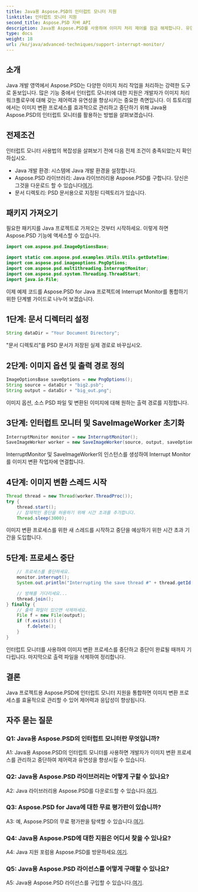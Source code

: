 ```yaml
---
title: Java용 Aspose.PSD의 인터럽트 모니터 지원
linktitle: 인터럽트 모니터 지원
second_title: Aspose.PSD 자바 API
description: Java용 Aspose.PSD를 사용하여 이미지 처리 제어를 잠금 해제합니다. 유연한 작업 흐름을 위해 프로세스를 중단하는 방법을 알아보세요.
type: docs
weight: 18
url: /ko/java/advanced-techniques/support-interrupt-monitor/
---
```

## 소개

Java 개발 영역에서 Aspose.PSD는 다양한 이미지 처리 작업을 처리하는 강력한 도구로 돋보입니다. 많은 기능 중에서 인터럽트 모니터에 대한 지원은 개발자가 이미지 처리 워크플로우에 대해 갖는 제어력과 유연성을 향상시키는 중요한 측면입니다. 이 튜토리얼에서는 이미지 변환 프로세스를 효과적으로 관리하고 중단하기 위해 Java용 Aspose.PSD의 인터럽트 모니터를 활용하는 방법을 살펴보겠습니다.

## 전제조건

인터럽트 모니터 사용법의 복잡성을 살펴보기 전에 다음 전제 조건이 충족되었는지 확인하십시오.

- Java 개발 환경: 시스템에 Java 개발 환경을 설정합니다.
-  Aspose.PSD 라이브러리: Java 라이브러리용 Aspose.PSD를 구합니다. 당신은 그것을 다운로드 할 수 있습니다[여기](https://releases.aspose.com/psd/java/).
- 문서 디렉토리: PSD 문서용으로 지정된 디렉토리가 있습니다.

## 패키지 가져오기

필요한 패키지를 Java 프로젝트로 가져오는 것부터 시작하세요. 이렇게 하면 Aspose.PSD 기능에 액세스할 수 있습니다.

```java
import com.aspose.psd.ImageOptionsBase;

import static com.aspose.psd.examples.Utils.Utils.getDateTime;
import com.aspose.psd.imageoptions.PngOptions;
import com.aspose.psd.multithreading.InterruptMonitor;
import com.aspose.psd.system.Threading.ThreadStart;
import java.io.File;
```

이제 예제 코드를 Aspose.PSD for Java 프로젝트에 Interrupt Monitor를 통합하기 위한 단계별 가이드로 나누어 보겠습니다.

## 1단계: 문서 디렉터리 설정

```java
String dataDir = "Your Document Directory";
```

"문서 디렉토리"를 PSD 문서가 저장된 실제 경로로 바꾸십시오.

## 2단계: 이미지 옵션 및 출력 경로 정의

```java
ImageOptionsBase saveOptions = new PngOptions();
String source = dataDir + "big2.psb";
String output = dataDir + "big_out.png";
```

이미지 옵션, 소스 PSD 파일 및 변환된 이미지에 대해 원하는 출력 경로를 지정합니다.

## 3단계: 인터럽트 모니터 및 SaveImageWorker 초기화

```java
InterruptMonitor monitor = new InterruptMonitor();
SaveImageWorker worker = new SaveImageWorker(source, output, saveOptions, monitor);
```

InterruptMonitor 및 SaveImageWorker의 인스턴스를 생성하여 Interrupt Monitor를 이미지 변환 작업자에 연결합니다.

## 4단계: 이미지 변환 스레드 시작

```java
Thread thread = new Thread(worker.ThreadProc());
try {
    thread.start();
    // 잠재적인 중단을 허용하기 위해 시간 초과를 추가합니다.
    Thread.sleep(3000);
```

이미지 변환 프로세스를 위한 새 스레드를 시작하고 중단을 예상하기 위한 시간 초과 기간을 도입합니다.

## 5단계: 프로세스 중단

```java
    // 프로세스를 중단하세요.
    monitor.interrupt();
    System.out.println("Interrupting the save thread #" + thread.getId() + " at " + getDateTime().toString());

    // 방해를 기다리세요...
    thread.join();
} finally {
    // 출력 파일이 있으면 삭제하세요.
    File f = new File(output);
    if (f.exists()) {
        f.delete();
    }
}
```

인터럽트 모니터를 사용하여 이미지 변환 프로세스를 중단하고 중단이 완료될 때까지 기다립니다. 마지막으로 출력 파일을 삭제하여 정리합니다.

## 결론

Java 프로젝트용 Aspose.PSD에 인터럽트 모니터 지원을 통합하면 이미지 변환 프로세스를 효율적으로 관리할 수 있어 제어력과 응답성이 향상됩니다.

## 자주 묻는 질문

### Q1: Java용 Aspose.PSD의 인터럽트 모니터란 무엇입니까?

A1: Java용 Aspose.PSD의 인터럽트 모니터를 사용하면 개발자가 이미지 변환 프로세스를 관리하고 중단하여 제어력과 유연성을 향상시킬 수 있습니다.

### Q2: Java용 Aspose.PSD 라이브러리는 어떻게 구할 수 있나요?

A2: Java 라이브러리용 Aspose.PSD를 다운로드할 수 있습니다.[여기](https://releases.aspose.com/psd/java/).

### Q3: Aspose.PSD for Java에 대한 무료 평가판이 있습니까?

 A3: 예, Aspose.PSD의 무료 평가판을 탐색할 수 있습니다.[여기](https://releases.aspose.com/).

### Q4: Java용 Aspose.PSD에 대한 지원은 어디서 찾을 수 있나요?

 A4: Java 지원 포럼용 Aspose.PSD를 방문하세요.[여기](https://forum.aspose.com/c/psd/34).

### Q5: Java용 Aspose.PSD 라이선스를 어떻게 구매할 수 있나요?

 A5: Java용 Aspose.PSD 라이선스를 구입할 수 있습니다.[여기](https://purchase.aspose.com/buy).